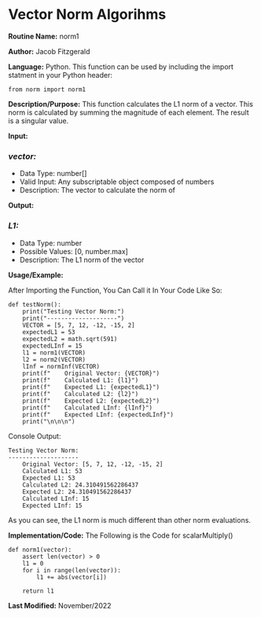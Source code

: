 # Vector Norm Algorihms

**Routine Name:** norm1

**Author:** Jacob Fitzgerald

**Language:** Python. This function can be used by including the import statment in your Python header:
```
from norm import norm1
```

**Description/Purpose:** This function calculates the L1 norm of a vector. This norm is calculated by summing the magnitude of each element. The result is a singular value.  

**Input:**
### *vector:* 
  * Data Type: number[]
  * Valid Input: Any subscriptable object composed of numbers
  * Description: The vector to calculate the norm of

**Output:** 
### *L1:*
  * Data Type: number
  * Possible Values: [0, number.max]
  * Description: The L1 norm of the vector

**Usage/Example:**

After Importing the Function, You Can Call it In Your Code Like So:

```
def testNorm():
    print("Testing Vector Norm:")
    print("--------------------")
    VECTOR = [5, 7, 12, -12, -15, 2]
    expectedL1 = 53
    expectedL2 = math.sqrt(591)
    expectedLInf = 15
    l1 = norm1(VECTOR)
    l2 = norm2(VECTOR)
    lInf = normInf(VECTOR)
    print(f"    Original Vector: {VECTOR}")
    print(f"    Calculated L1: {l1}")
    print(f"    Expected L1: {expectedL1}")
    print(f"    Calculated L2: {l2}")
    print(f"    Expected L2: {expectedL2}")
    print(f"    Calculated LInf: {lInf}")
    print(f"    Expected LInf: {expectedLInf}")
    print("\n\n\n")
```

Console Output:
```
Testing Vector Norm:
--------------------
    Original Vector: [5, 7, 12, -12, -15, 2]
    Calculated L1: 53
    Expected L1: 53
    Calculated L2: 24.310491562286437
    Expected L2: 24.310491562286437
    Calculated LInf: 15
    Expected LInf: 15
```
As you can see, the L1 norm is much different than other norm evaluations. 

**Implementation/Code:** The Following is the Code for scalarMultiply()
```
def norm1(vector):
    assert len(vector) > 0
    l1 = 0
    for i in range(len(vector)):
        l1 += abs(vector[i])

    return l1
```
**Last Modified:** November/2022